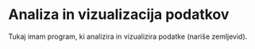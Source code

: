 # Analiza in vizualizacija podatkov

Tukaj imam program, ki analizira in vizualizira podatke (nariše zemljevid).
